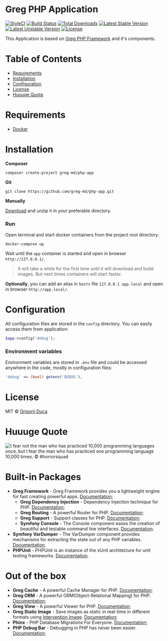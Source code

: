 # Greg PHP Application

[![StyleCI](https://styleci.io/repos/72987376/shield?style=flat)](https://styleci.io/repos/72987376)
[![Build Status](https://travis-ci.org/greg-md/php-app.svg)](https://travis-ci.org/greg-md/php-app)
[![Total Downloads](https://poser.pugx.org/greg-md/php-app/d/total.svg)](https://packagist.org/packages/greg-md/php-app)
[![Latest Stable Version](https://poser.pugx.org/greg-md/php-app/v/stable.svg)](https://packagist.org/packages/greg-md/php-app)
[![Latest Unstable Version](https://poser.pugx.org/greg-md/php-app/v/unstable.svg)](https://packagist.org/packages/greg-md/php-app)
[![License](https://poser.pugx.org/greg-md/php-app/license.svg)](https://packagist.org/packages/greg-md/php-app)

This Application is based on [Greg PHP Framework](https://github.com/greg-md/php-framework) and it's components.

# Table of Contents

* [Requirements](#requirements)
* [Installation](#installation)
* [Configuration](#configuration)
* [License](#license)
* [Huuuge Quote](#huuuge-quote)

# Requirements

* [Docker](https://www.docker.com/)

# Installation

**Composer**

`composer create-project greg-md/php-app`

**Git**

`git clone https://github.com/greg-md/php-app.git`

**Manually**

[Download](https://github.com/greg-md/php-app/archive/master.zip) and unzip it in your preferable directory.

### Run

Open terminal and start docker containers from the project root directory.

`docker-compose up`

Wait until the `app` container is started and open in browser `http://127.0.0.1/`.

> It will take a while for the first time until it will download and build images.
> But next times containers will start faster.

**Optionally**, you can add an alias in `hosts` file `127.0.0.1 app.local` and open in browser `http://app.local/`.

# Configuration

All configuration files are stored in the `config` directory. You can easily access them from application:

```php
$app->config('debug');
```

### Environment variables

Environment variables are stored in `.env` file and could be accessed anywhere in the code, mostly in configuration files:

```php
'debug' => (bool) getenv('DEBUG'),
```

# License

MIT © [Grigorii Duca](http://greg.md)

# Huuuge Quote

![I fear not the man who has practiced 10,000 programming languages once, but I fear the man who has practiced one programming language 10,000 times. &copy; #horrorsquad](http://greg.md/huuuge-quote-fb.jpg)











# Built-in Packages

* **Greg Framework** - Greg Framework provides you a lightweight engine for fast creating powerful apps. [Documentation](https://github.com/greg-md/php-framework);
    * **Greg Dependency Injection** - Dependency Injection technique for PHP. [Documentation](https://github.com/greg-md/php-dependency-injection);
    * **Greg Routing** - A powerful Router for PHP. [Documentation](https://github.com/greg-md/php-routing);
    * **Greg Support** - Support classes for PHP. [Documentation](https://github.com/greg-md/php-support);
    * **Symfony Console** - The Console component eases the creation of beautiful and testable command line interfaces. [Documentation](http://symfony.com/doc/current/components/console.html).
* **Symfony VarDumper** - The VarDumper component provides mechanisms for extracting the state out of any PHP variables. [Documentation](https://symfony.com/doc/current/components/var_dumper.html).
* **PHPUnit** - PHPUnit is an instance of the xUnit architecture for unit testing frameworks. [Documentation](https://phpunit.de/).

# Out of the box

* **Greg Cache** - A powerful Cache Manager for PHP. [Documentation](https://github.com/greg-md/php-cache);
* **Greg ORM** - A powerful ORM(Object-Relational Mapping) for PHP. [Documentation](https://github.com/greg-md/php-orm);
* **Greg View** - A powerful Viewer for PHP. [Documentation](https://github.com/greg-md/php-view);
* **Greg Static Image** - Save images as static in real-time in different formats using [Intervention Image](http://image.intervention.io/). [Documentation](https://github.com/greg-md/php-static-image);
* **Phinx** - PHP Database Migrations For Everyone. [Documentation](https://phinx.org/);
* **PHP Debug Bar** - Debugging in PHP has never been easier. [Documentation](http://phpdebugbar.com/);
